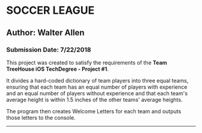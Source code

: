 # SOCCER LEAGUE
## Author: Walter Allen
### Submission Date: 7/22/2018

This project was created to satisfy the requirements of the
**Team TreeHouse iOS TechDegree - Project #1**.

It divides a hard-coded dictionary of team players into three equal
teams, ensuring that each team has an equal number of players with
experience and an equal number of players without experience and that
each team's average height is within 1.5 inches of the other teams'
average heights.

The program then creates Welcome Letters for each team and outputs
those letters to the console.

-----------------------------------------------
